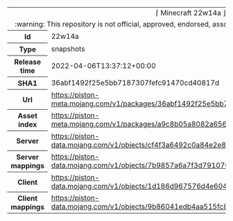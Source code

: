 <html><table>
<tr><td colspan="2" align="center"><img width="0" height="0"><br/>⌈ Minecraft 22w14a ⌋<br/><img width="0" height="0"></td></tr>
<tr><td colspan="2" align="center"><img width="0" height="0"><br/>
:warning: This repository is not official, approved, endorsed, associated or connected with Mojang :warning:
<br/><img width="0" height="0"></td></tr>
<tr><th>Id</th><td>22w14a</td></tr>
<tr><th>Type</th><td>snapshots</td></tr>
<tr><th>Release time</th><td>2022-04-06T13:37:12+00:00</td></tr>
<tr><th>SHA1</th><td>36abf1492f25e5bb7187307fefc91470cd40817d</td></tr>
<tr><th>Url</th><td><a href="https://piston-meta.mojang.com/v1/packages/36abf1492f25e5bb7187307fefc91470cd40817d/22w14a.json">https://piston-meta.mojang.com/v1/packages/36abf1492f25e5bb7187307fefc91470cd40817d/22w14a.json</a></td></tr>
<tr><th>Asset index</th><td><a href="https://piston-meta.mojang.com/v1/packages/a9c8b05a8082a65678beda6dfa2b8f21fa627bce/1.19.json">https://piston-meta.mojang.com/v1/packages/a9c8b05a8082a65678beda6dfa2b8f21fa627bce/1.19.json</a></td></tr>
<tr><th>Server</th><td><a href="https://piston-data.mojang.com/v1/objects/cf4f3a6492c0a84e2e852fe0ea714080923ab6ad/server.jar">https://piston-data.mojang.com/v1/objects/cf4f3a6492c0a84e2e852fe0ea714080923ab6ad/server.jar</a></td></tr>
<tr><th>Server mappings</th><td><a href="https://piston-data.mojang.com/v1/objects/7b9857a6a7f3d7910700528627a8912947512178/server.txt">https://piston-data.mojang.com/v1/objects/7b9857a6a7f3d7910700528627a8912947512178/server.txt</a></td></tr>
<tr><th>Client</th><td><a href="https://piston-data.mojang.com/v1/objects/1d186d967576d4e6043e5b1664da242c1b686a85/client.jar">https://piston-data.mojang.com/v1/objects/1d186d967576d4e6043e5b1664da242c1b686a85/client.jar</a></td></tr>
<tr><th>Client mappings</th><td><a href="https://piston-data.mojang.com/v1/objects/9b86041edb4aa515fc8951f16e3d3be3e0c0533e/client.txt">https://piston-data.mojang.com/v1/objects/9b86041edb4aa515fc8951f16e3d3be3e0c0533e/client.txt</a></td></tr>
</table></html>